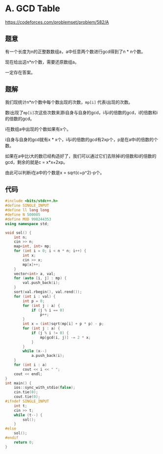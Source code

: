 # A. GCD Table
https://codeforces.com/problemset/problem/582/A

## 题意

有一个长度为n的正整数数组a，a中任意两个数进行gcd得到了n * n个数。

现在给出这n*n个数，需要还原数组a。

一定存在答案。

## 题解

我们现统计n*n个数中每个数出现的次数，`mp[i]` 代表i出现的次数。

数i出现了`mp[i]`次这些次数来源i自身与自身的gcd，i与i的倍数的gcd，i的倍数和i的倍数的gcd。

i在数组a中出现的个数如果有x个。

i自身与自身的gcd就有x * x个，i与i的倍数的gcd有2xp个，p是在a中i的倍数的个数。

如果在a中比i大的数已经构造好了，我们可以通过它们去除掉i的倍数和i的倍数的gcd，剩余的就是c = x*x+2xp。

由此可以判断i在a中的个数是x = sqrt(c+p^2)-p个。


## 代码

``` cpp
#include <bits/stdc++.h>
#define SINGLE_INPUT
#define ll long long
#define N 500005
#define MOD 998244353
using namespace std;

void sol() {
    int n;
    cin >> n;
    map<int, int> mp;
    for (int i = 0; i < n * n; i++) {
        int x;
        cin >> x;
        mp[x]++;
    }
    vector<int> a, val;
    for (auto [i, j] : mp) {
        val.push_back(i);
    }
    sort(val.rbegin(), val.rend());
    for (int i : val) {
        int p = 0;
        for (int j : a) {
            if (j % i == 0)
                p++;
        }
        int x = (int)sqrt(mp[i] + p * p) - p;
        for (int j : a) {
            if (j % i != 0) {
                mp[gcd(i, j)] -= 2 * x;
            }
        }
        while (x--)
            a.push_back(i);
    }
    for (int i : a)
        cout << i << " ";
    cout << endl;
}
int main() {
    ios::sync_with_stdio(false);
    cin.tie(0);
    cout.tie(0);
#ifndef SINGLE_INPUT
    int t;
    cin >> t;
    while (t--) {
        sol();
    }
#else
    sol();
#endif
    return 0;
}
```